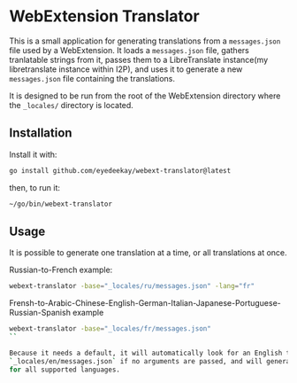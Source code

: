 WebExtension Translator
=======================

This is a small application for generating translations from a `messages.json` file
used by a WebExtension. It loads a `messages.json` file, gathers tranlatable strings
from it, passes them to a LibreTranslate instance(my libretranslate instance within
I2P), and uses it to generate a new `messages.json` file containing the translations.

It is designed to be run from the root of the WebExtension directory where the
`_locales/` directory is located.

Installation
------------

Install it with:

```sh
go install github.com/eyedeekay/webext-translator@latest
```

then, to run it:

```sh
~/go/bin/webext-translator
```

Usage
-----

It is possible to generate one translation at a time, or all translations at once.

Russian-to-French example:

```sh
webext-translator -base="_locales/ru/messages.json" -lang="fr"
```

Frensh-to-Arabic-Chinese-English-German-Italian-Japanese-Portuguese-Russian-Spanish example

```sh
webext-translator -base="_locales/fr/messages.json"
``

Because it needs a default, it will automatically look for an English translation in
`_locales/en/messages.json` if no arguments are passed, and will generate translations
for all supported languages.
